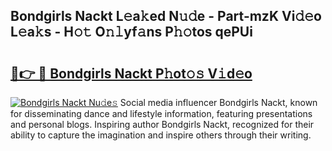 ## Bondgirls Nackt L𝚎a𝚔ed N𝚞𝚍e - Part-mzK Vi𝚍𝚎o L𝚎a𝚔s - H𝚘𝚝 O𝚗𝚕yf𝚊ns P𝚑𝚘tos qePUi

# <h2><a href="http://kf31xue.oniu.top/?m=Bondgirls+Nackt">🔗👉 🔴 Bondgirls Nackt P𝚑ot𝚘𝚜 V𝚒d𝚎o</a></h2>

[![Bondgirls Nackt Nu𝚍e𝚜](https://i.imgur.com/0qMVB7G.gif)](http://kf31xue.oniu.top/?m=Bondgirls+Nackt)
Social media influencer Bondgirls Nackt, known for disseminating dance and lifestyle information, featuring presentations and personal blogs. Inspiring author Bondgirls Nackt, recognized for their ability to capture the imagination and inspire others through their writing.  
